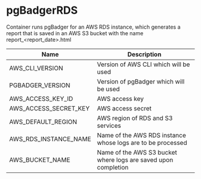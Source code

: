 # pgBadgerRDS

Container runs pgBadger for an AWS RDS instance, which generates a report that is saved in an AWS S3 bucket with the name report_\<report_date\>.html

| **Name** | **Description** | 
-------|--------------
AWS_CLI_VERSION | Version of AWS CLI which will be used
PGBADGER_VERSION | Version of pgBadger which will be used
AWS_ACCESS_KEY_ID | AWS access key
AWS_ACCESS_SECRET_KEY | AWS access secret
AWS_DEFAULT_REGION | AWS region of RDS and S3 services
AWS_RDS_INSTANCE_NAME  | Name of the AWS RDS instance whose logs are to be processed
AWS_BUCKET_NAME | Name of the AWS S3 bucket where logs are saved upon completion